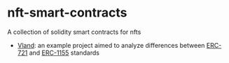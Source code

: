 # nft-smart-contracts
A collection of solidity smart contracts for nfts

- [Vland](vland): an example project aimed to analyze differences between [ERC-721](https://eips.ethereum.org/EIPS/eip-721) and [ERC-1155](https://eips.ethereum.org/EIPS/eip-1155) standards